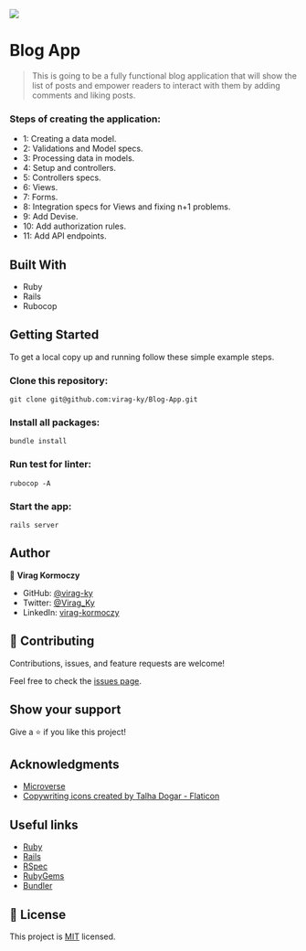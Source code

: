 ![](https://img.shields.io/badge/Microverse-blueviolet)

# Blog App

> This is going to be a fully functional blog application that will show the list of posts and empower readers to interact with them by adding comments and liking posts.

### Steps of creating the application:

- 1: Creating a data model.
- 2: Validations and Model specs.
- 3: Processing data in models.
- 4: Setup and controllers.
- 5: Controllers specs.
- 6: Views.
- 7: Forms.
- 8: Integration specs for Views and fixing n+1 problems.
- 9: Add Devise.
- 10: Add authorization rules.
- 11: Add API endpoints.

## Built With

- Ruby
- Rails
- Rubocop

## Getting Started

To get a local copy up and running follow these simple example steps.

### Clone this repository:

```
git clone git@github.com:virag-ky/Blog-App.git
```

### Install all packages:

```
bundle install
```

### Run test for linter:

```
rubocop -A
```

### Start the app:

```
rails server
```

## Author

👤 **Virag Kormoczy**

- GitHub: [@virag-ky](https://github.com/virag-ky)
- Twitter: [@Virag_Ky](https://twitter.com/Virag_Ky)
- LinkedIn: [virag-kormoczy](https://linkedin.com/in/virag-kormoczy)

## 🤝 Contributing

Contributions, issues, and feature requests are welcome!

Feel free to check the [issues page](../../issues/).

## Show your support

Give a ⭐️ if you like this project!

## Acknowledgments

- [Microverse](https://www.microverse.org/)
- <a href="https://www.flaticon.com/free-icons/copywriting" title="copywriting icons">Copywriting icons created by Talha Dogar - Flaticon</a>

## Useful links

- [Ruby](https://ruby-doc.org/)
- [Rails](https://guides.rubyonrails.org/)
- [RSpec](https://rspec.info/)
- [RubyGems](https://rubygems.org/)
- [Bundler](https://bundler.io/)

## 📝 License

This project is [MIT](./MIT.md) licensed.

